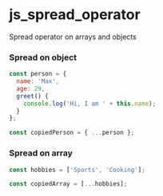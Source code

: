 # js_spread_operator
Spread operator on arrays and objects

### Spread on object

```javascript
const person = {
  name: 'Max',
  age: 29,
  greet() {
    console.log('Hi, I am ' + this.name);
  }
};

const copiedPerson = { ...person };
```

### Spread on array

```javascript
const hobbies = ['Sports', 'Cooking'];

const copiedArray = [...hobbies];
```
